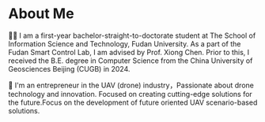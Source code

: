 # About Me
🧑‍🎓 I am a first-year bachelor-straight-to-doctorate student at The School of Information Science and Technology, Fudan University. As a part of the Fudan Smart Control Lab, I am advised by Prof. Xiong Chen. Prior to this, I received the B.E. degree in Computer Science from the China University of Geosciences Beijing (CUGB) in 2024.

🚀 I'm an entrepreneur in the UAV (drone) industry，Passionate about drone technology and innovation. Focused on creating cutting-edge solutions for the future.Focus on the development of future oriented UAV scenario-based solutions.
